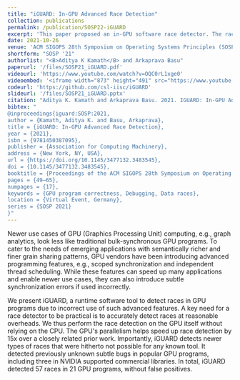```yaml
---
title: "iGUARD: In-GPU Advanced Race Detection"
collection: publications
permalink: /publication/SOSP22-iGUARD
excerpt: 'This paper proposed an in-GPU software race detector. The race detector made use of NVBit, a binary instrumentation tool. Using this, we were able to detect races due to improper synchronization, scopes, or ITS. We even found races in 3 NVIDIA-supported libaries (<a href="https://github.com/rapidsai/cuml/issues/4157">cuML</a>, <a href="https://github.com/NVIDIA/cub/issues/356">CUB</a>, Cooperative Groups).'
date: 2021-10-26
venue: 'ACM SIGOPS 28th Symposium on Operating Systems Principles (SOSP)'
shortform: "SOSP '21"
authorlist: "<B>Aditya K Kamath</B> and Arkaprava Basu"
paperurl: '/files/SOSP21_iGUARD.pdf'
videourl: 'https://www.youtube.com/watch?v=OQC0rL1xge0'
videoembed: '<iframe width="873" height="491" src="https://www.youtube.com/embed/OQC0rL1xge0" title="SOSP 2021 (Long Video): iGUARD: In-GPU Advanced Race Detection" frameborder="0" allow="accelerometer; autoplay; clipboard-write; encrypted-media; gyroscope; picture-in-picture; web-share" allowfullscreen></iframe>'
codeurl: 'https://github.com/csl-iisc/iGUARD'
slideurl: '/files/SOSP21_iGUARD.pptx'
citation: "Aditya K. Kamath and Arkaprava Basu. 2021. IGUARD: In-GPU Advanced Race Detection. In Proceedings of the ACM SIGOPS 28th Symposium on Operating Systems Principles (SOSP '21). Association for Computing Machinery, New York, NY, USA, 49–65. DOI:https://doi.org/10.1145/3477132.3483545"
bibtex: "
@inproceedings{iguard:SOSP:2021,
author = {Kamath, Aditya K. and Basu, Arkaprava},
title = {iGUARD: In-GPU Advanced Race Detection},
year = {2021},
isbn = {9781450387095},
publisher = {Association for Computing Machinery},
address = {New York, NY, USA},
url = {https://doi.org/10.1145/3477132.3483545},
doi = {10.1145/3477132.3483545},
booktitle = {Proceedings of the ACM SIGOPS 28th Symposium on Operating Systems Principles},
pages = {49–65},
numpages = {17},
keywords = {GPU program correctness, Debugging, Data races},
location = {Virtual Event, Germany},
series = {SOSP 2021}
}"
---
```


Newer use cases of GPU (Graphics Processing Unit) computing, e.g., graph analytics, look less like traditional bulk-synchronous GPU programs. To cater to the needs of emerging applications with semantically richer and finer grain sharing patterns, GPU vendors have been introducing advanced programming features, e.g., scoped synchronization and independent thread scheduling. While these features can speed up many applications and enable newer use cases, they can also introduce subtle synchronization errors if used incorrectly.

We present iGUARD, a runtime software tool to detect races in GPU programs due to incorrect use of such advanced features. A key need for a race detector to be practical is to accurately detect races at reasonable overheads. We thus perform the race detection on the GPU itself without relying on the CPU. The GPU's parallelism helps speed up race detection by 15x over a closely related prior work. Importantly, iGUARD detects newer types of races that were hitherto not possible for any known tool. It detected previously unknown subtle bugs in popular GPU programs, including three in NVIDIA supported commercial libraries. In total, iGUARD detected 57 races in 21 GPU programs, without false positives.
